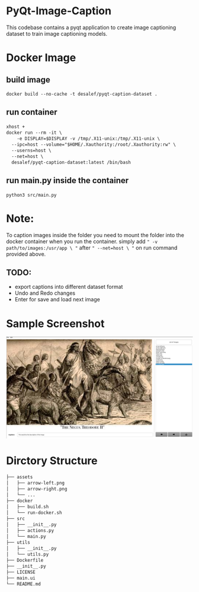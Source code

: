 # PyQt-Image-Caption
This codebase contains a pyqt application to create image captioning dataset to train image captioning models.

# Docker Image
## build image
```shell
docker build --no-cache -t desalef/pyqt-caption-dataset .
```
## run container
```shell
xhost +
docker run --rm -it \
	-e DISPLAY=$DISPLAY -v /tmp/.X11-unix:/tmp/.X11-unix \
  --ipc=host --volume="$HOME/.Xauthority:/root/.Xauthority:rw" \
  --userns=host \
  --net=host \
  desalef/pyqt-caption-dataset:latest /bin/bash
```

## run main.py inside the container
```shell
python3 src/main.py
```

# Note:
To caption images inside the folder you need to mount the folder into the docker container when you run the container. simply add ```" -v path/to/images:/usr/app \ "``` after ```" --net=host \ "``` on run command provided above.

## TODO:
* export captions into different dataset format
* Undo and Redo changes
* Enter for save and load next image

# Sample Screenshot
![Screenshot_1](assets/sample_screenshot.png?raw=true "App Screenshot")

# Dirctory Structure
```shell
├── assets
│   ├── arrow-left.png
│   ├── arrow-right.png
│   └── ...
├── docker
│   ├── build.sh
│   └── run-docker.sh
├── src
│   ├── __init__.py
│   ├── actions.py
│   └── main.py
├── utils
│   ├── __init__.py
│   └── utils.py
├── Dockerfile
├── __init__.py
├── LICENSE
├── main.ui
└── README.md

```
